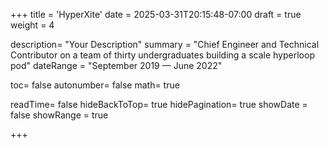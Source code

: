 +++
title = 'HyperXite'
date = 2025-03-31T20:15:48-07:00
draft = true
weight = 4

description= "Your Description"
summary = "Chief Engineer and Technical Contributor on a team of thirty undergraduates building a scale hyperloop pod"
dateRange = "September 2019 — June 2022"

toc= false
autonumber= false
math= true

readTime= false
hideBackToTop= true
hidePagination= true
showDate = false
showRange = true

+++
